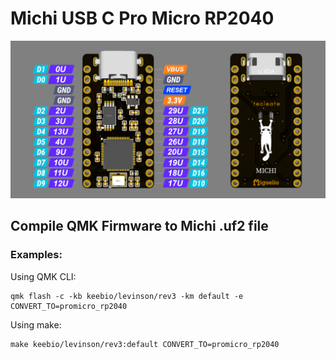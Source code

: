# Michi USB C Pro Micro RP2040

![michi-pro-micro](https://github.com/ci-bus/michi/blob/master/conjunto3d.jpeg)

## Compile QMK Firmware to Michi .uf2 file 

### Examples:
Using QMK CLI:
```
qmk flash -c -kb keebio/levinson/rev3 -km default -e CONVERT_TO=promicro_rp2040
```
Using make:
```
make keebio/levinson/rev3:default CONVERT_TO=promicro_rp2040
```
